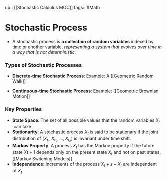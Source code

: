 up:: [[Stochastic Calculus MOC]]
tags:: #Math
# Stochastic Process
- A stochastic process is **a collection of random variables** indexed by time or another variable, *representing a system that evolves over time in a way that is not deterministic.*

### Types of Stochastic Processes
-  **Discrete-time Stochastic Process**: 
    Example: A [[Geometric Random Walk]]
    
- **Continuous-time Stochastic Process**: 
    Example: [[Geometric Brownian Motion]]

### Key Properties
- **State Space**: The set of all possible values that the random variables $X_t$​ can take.
- **Stationarity**: A stochastic process ${X_t​}$ is said to be stationary if the joint distribution of $(X_{t_1},X_{t_2},…,X_{t_n})$ is invariant under time shift.
- **Markov Property**: A process ${X_t​}$ has the Markov property if the future state $Xt+1​$ depends only on the present state $X_t$​ and not on past states. [[Markov Switching Models]]
- **Independence**: Increments of the process $X_t+s​−X_t$​ are independent of $X_t$​.
